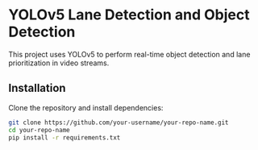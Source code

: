 # YOLOv5 Lane Detection and Object Detection

This project uses YOLOv5 to perform real-time object detection and lane prioritization in video streams.

## Installation

Clone the repository and install dependencies:
```bash
git clone https://github.com/your-username/your-repo-name.git
cd your-repo-name
pip install -r requirements.txt
